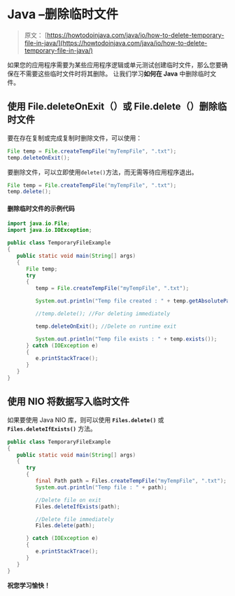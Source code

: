 # Java –删除临时文件

> 原文： [https://howtodoinjava.com/java/io/how-to-delete-temporary-file-in-java/](https://howtodoinjava.com/java/io/how-to-delete-temporary-file-in-java/)

如果您的应用程序需要为某些应用程序逻辑或单元测试创​​建临时文件，那么您要确保在不需要这些临时文件时将其删除。 让我们学习**如何在 Java** 中删除临时文件。

## 使用 File.deleteOnExit（）或 File.delete（）删除临时文件

要在存在复制或完成复制时删除文件，可以使用：

```java
File temp = File.createTempFile("myTempFile", ".txt"); 
temp.deleteOnExit();

```

要删除文件，可以立即使用`delete()`方法，而无需等待应用程序退出。

```java
File temp = File.createTempFile("myTempFile", ".txt"); 
temp.delete();

```

#### 删除临时文件的示例代码

```java
import java.io.File;
import java.io.IOException;

public class TemporaryFileExample
{
   public static void main(String[] args)
   {
      File temp;
      try
      {
         temp = File.createTempFile("myTempFile", ".txt");

         System.out.println("Temp file created : " + temp.getAbsolutePath());

         //temp.delete(); //For deleting immediately

         temp.deleteOnExit(); //Delete on runtime exit

         System.out.println("Temp file exists : " + temp.exists());
      } catch (IOException e)
      {
         e.printStackTrace();
      }
   }
}

```

## 使用 NIO 将数据写入临时文件

如果要使用 Java NIO 库，则可以使用 **`Files.delete()`** 或 **`Files.deleteIfExists()`** 方法。

```java
public class TemporaryFileExample
{
   public static void main(String[] args)
   {
      try
      {
         final Path path = Files.createTempFile("myTempFile", ".txt");
         System.out.println("Temp file : " + path);

         //Delete file on exit
         Files.deleteIfExists(path);

		 //Delete file immediately
		 Files.delete(path);	

      } catch (IOException e)
      {
         e.printStackTrace();
      }
   }
}

```

**祝您学习愉快！**